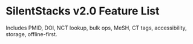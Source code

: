 # SilentStacks v2.0 Feature List
Includes PMID, DOI, NCT lookup, bulk ops, MeSH, CT tags, accessibility, storage, offline-first.
